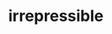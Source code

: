 <!--
  id: 224
  date: 2006-05-29
  modified: 2006-05-29
  slug: irrepressible
  type: post
  excerpt: broken link to irrepressible.info
  categories: link
  tags: 
  inCv: 
  inPortfolio: 
  dateFrom: 
  dateTo: 
-->

# irrepressible

<!--<script src="http://fragments.irrepressible.info/js/fragment-234.js" type="text/javascript"></script>-->
